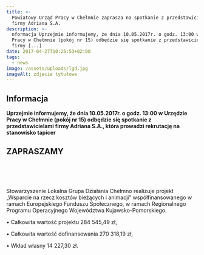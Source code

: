 ```yaml
---
title: >-
  Powiatowy Urząd Pracy w Chełmnie zaprasza na spotkanie z przedstawicielem
  firmy Adriana S.A.
description: >-
  nformacja Uprzejmie informujemy, że dnia 10.05.2017r. o godz. 13:00 w Urzędzie
  Pracy w Chełmnie (pokój nr 15) odbędzie się spotkanie z przedstawicielami
  firmy [...]
date: 2017-04-27T10:26:53+02:00
tags:
  - news
image: /assets/uploads/lgd.jpg
imageAlt: zdjecie tytułowe
---
```

## Informacja

**Uprzejmie informujemy, że dnia 10.05.2017r. o godz. 13:00 w Urzędzie Pracy w Chełmnie (pokój nr 15) odbędzie się spotkanie z przedstawicielami firmy Adriana S.A., która prowadzi rekrutację na stanowisko tapicer**

## **ZAPRASZAMY**

<br>

<br>

<br>

Stowarzyszenie Lokalna Grupa Działania Chełmno realizuje projekt „Wsparcie na rzecz kosztów bieżących i animacji” współfinansowanego w ramach Europejskiego Funduszu Społecznego, w ramach Regionalnego Programu Operacyjnego Województwa Kujawsko-Pomorskiego.



• Całkowita wartość projektu 284 545,49 zł,



• Całkowita wartość dofinansowania 270 318,19 zł,



• Wkład własny 14 227,30 zł.
